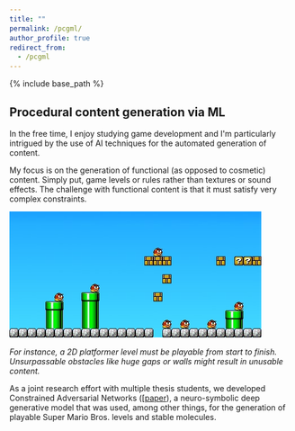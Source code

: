 ```yaml
---
title: ""
permalink: /pcgml/
author_profile: true
redirect_from:
  - /pcgml
---
```


{% include base_path %}


## Procedural content generation via ML


In the free time, I enjoy studying game development and I'm particularly
intrigued by the use of AI techniques for the automated generation of
content.

My focus is on the generation of functional (as opposed to cosmetic)
content. Simply put, game levels or rules rather than textures or
sound effects. The challenge with functional content is that it must
satisfy very complex constraints.

![A SMB level!](/images/pcgml.jpg "SMB")

*For instance, a 2D platformer level must be playable from start to
finish.  Unsurpassable obstacles like huge gaps or walls might result
in unusable content.*

As a joint research effort with multiple thesis students, we developed
Constrained Adversarial Networks
([[paper](https://proceedings.neurips.cc/paper/2020/file/a87c11b9100c608b7f8e98cfa316ff7b-Paper.pdf
'canpaper')), a neuro-symbolic deep generative model that was used,
among other things, for the generation of playable Super Mario
Bros. levels and stable molecules.

